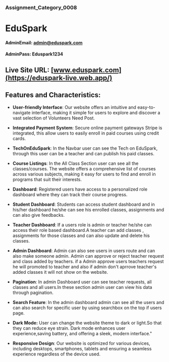 ### Assignment_Category_0008

# EduSpark

#### AdminEmail: admin@eduspark.com

#### AdminPass: Eduspark1234

## **Live Site URL:** [www.eduspark.com](https://eduspark-live.web.app/)

## Features and Characteristics:

- **User-friendly Interface**: Our website offers an intuitive and easy-to-navigate interface, making it simple for users to explore and discover a vast selection of Volunteers Need Post.

- **Integrated Payment System**: Secure online payment gateways Stripe is integrated, this allow users to easily enroll in paid courses using credit cards.

- **TechOnEduSpark**: In the Navbar user can see the Tech on EduSpark, through this user can be a teacher and can publish his paid classes.

- **Course Listings**: In the All Class Section user can see all the classes/courses. The website offers a comprehensive list of courses across various subjects, making it easy for users to find and enroll in programs that suit their interests.

- **Dashboard**: Registered users have access to a personalized role dashboard where they can track their course progress.

- **Student Dashboard**: Students can access student dashboard and in his/her dashboard he/she can see his enrolled classes, assignments and can also give feedbacks.

- **Teacher Dashboard**: If a users role is admin or teacher he/she can access their role based dashboard.A teacher can add classes , assignments for those classes and can also update and delete his classes.

- **Admin Dashboard**: Admin can also see users in users route and can also make someone admin. Admin can approve or reject teacher request and class added by teachers. if a Admin approve users teachers request he will promoted to teacher and also if admin don't aprrove teacher's added classes it will not show on the website.

- **Pagination**: In admin Dashboard user can see teacher requests, all classes and all users.In these section admin user can view his data through pagination.

- **Search Feature**: In the admin dashboard admin can see all the users and can also search for specific user by using searchbox on the top if users page.

- **Dark Mode:** User can change the website theme to dark or light.So that they can reduce eye strain. Dark mode enhances user experience,saving battery, and offering a sleek, modern interface."

- **Responsive Design**: Our website is optimized for various devices, including desktops, smartphones, tablets and ensuring a seamless experience regardless of the device used.
